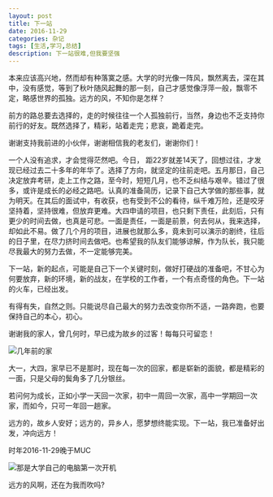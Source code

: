 ```yaml
---
layout: post
title: 下一站
date: 2016-11-29
categories: 杂记
tags: [生活,学习,总结]
description: 下一站很难,但我要坚强
---
```


本来应该高兴地，然而却有种落寞之感。大学的时光像一阵风，飘然离去，深在其中，没有感觉，等到了秋叶随风起舞的那一刻，自己才感觉像浮萍一般，飘零不定，略感世界的孤独。远方的风，不知你是怎样？

前方的路总要去选择的，走的时候往往一个人孤独前行，当然，身边也不乏支持你前行的好友。既然选择了，精彩，站着走完；悲哀，跪着走完。

谢谢支持我前进的小伙伴，谢谢相信我的老友们，谢谢你们！

一个人没有追求，才会觉得茫然吧。今日， 距22岁就差14天了，回想过往，才发现已经过去二十多年的年华了。选择了方向，就坚定的往前走吧。五月那日，自己决定放弃考研，走上工作之路，至今时，短短几月，也不乏纠结与艰辛。错过了很多，或许是成长的必经之路吧。认真的准备简历，记录下自己大学做的那些事，就为明天。在其后的面试中，有收获，也有受到不公的看待，纵千难万险，还是咬牙坚持着，坚持很难，但放弃更难。大四申请的项目，也只剩下责任，此刻后，只有更少的时间去做，也真是可悲。一面是责任，一面是前景，何去何从，我来选择，却如此不易。做了几个月的项目，进展也就那么多，竟未到可以演示的剧终，往后的日子里，在尽力挤时间去做吧。也希望我的队友们能够谅解，作为队长，我只能尽我最大的努力去做，不一定能够完美。

下一站，新的起点，可能是自己下一个关键时刻，做好打硬战的准备吧，不甘心为何要放弃，新的环境，新的战友，在学校的工作者，一个有点奇怪的角色。下一站的火车，已经出发。

有得有失，自然之则。只能说尽自己最大的努力去改变你所不适，一路奔跑，也要保持自己的本心，初心。

谢谢我的家人，曾几何时，早已成为故乡的过客！每每只可留恋！

![几年前的家](http://img.blog.csdn.net/20161129230500469)

大一，大四，家早已不是那时，现在每一次的回家，都是崭新的面貌，都是精彩的一面，只是父母的鬓角多了几分银丝。

若问何为成长，正如小学一天回一次家，初中一周回一次家，高中一学期回一次家，而如今，只可一年回一趟家。

远方的，故乡人安好；远方的，异乡人，愿梦想终能实现。下一站，我已准备好出发，冲向远方！

时年2016-11-29晚于MUC

![那是大学自己的电脑第一次开机](http://img.blog.csdn.net/20161129231344394)

远方的风啊，还在为我而吹吗?
